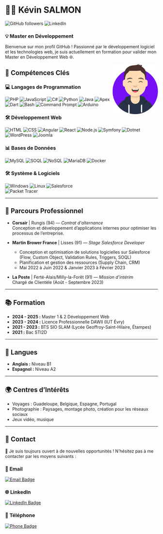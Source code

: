  # 👨‍💻 Kévin SALMON  

![GitHub followers](https://img.shields.io/github/followers/ksdeve?style=social) ![LinkedIn](https://img.shields.io/badge/1007%20Followers-LinkedIn-blue?style=flat&logo=linkedin&logoColor=white)



### 💡 Master en Développement 

Bienvenue sur mon profil GitHub ! Passionné par le développement logiciel et les technologies web, je suis actuellement en formation pour valider mon Master en Développement Web 🌐. 

<img src="images/avatar.svg" alt="Description de l'image" align="right" width="150"/>




## 🔧 Compétences Clés

### 💻 **Langages de Programmation**  
 ![PHP](https://img.shields.io/badge/PHP-777BB4?style=for-the-badge&logo=php&logoColor=white) ![JavaScript](https://img.shields.io/badge/JavaScript-F7DF1E?style=for-the-badge&logo=javascript&logoColor=black) ![C#](https://img.shields.io/badge/C%23-239120?style=for-the-badge&logo=c-sharp&logoColor=white)   ![Python](https://img.shields.io/badge/Python-3776AB?style=for-the-badge&logo=python&logoColor=white)
 ![Java](https://img.shields.io/badge/Java-ED8B00?style=for-the-badge&logo=java&logoColor=white) ![Apex](https://img.shields.io/badge/Apex-00A1E0?style=for-the-badge&logo=salesforce&logoColor=white) ![Dart](https://img.shields.io/badge/Dart-0175C2?style=for-the-badge&logo=dart&logoColor=white)
![Bash](https://img.shields.io/badge/Bash-4EAA25?style=for-the-badge&logo=gnu-bash&logoColor=white) ![Command Prompt](https://img.shields.io/badge/Command_Prompt-0078D6?style=for-the-badge&logo=windows-terminal&logoColor=white) ![Arduino](https://img.shields.io/badge/Arduino-00979D?style=for-the-badge&logo=arduino&logoColor=white)



### 🛠️ **Développement Web**  
![HTML](https://img.shields.io/badge/HTML5-E34F26?style=for-the-badge&logo=html5&logoColor=white) ![CSS](https://img.shields.io/badge/CSS3-1572B6?style=for-the-badge&logo=css3&logoColor=white) 
![Angular](https://img.shields.io/badge/Angular-DD0031?style=for-the-badge&logo=angular&logoColor=white) ![React](https://img.shields.io/badge/React-61DAFB?style=for-the-badge&logo=react&logoColor=black) ![Node.js](https://img.shields.io/badge/Node.js-339933?style=for-the-badge&logo=node.js&logoColor=white)  ![Symfony](https://img.shields.io/badge/Symfony-000000?style=for-the-badge&logo=symfony&logoColor=white) ![Dotnet](https://img.shields.io/badge/.NET-512BD4?style=for-the-badge&logo=.net&logoColor=white)
![WordPress](https://img.shields.io/badge/WordPress-21759B?style=for-the-badge&logo=wordpress&logoColor=white) ![Joomla](https://img.shields.io/badge/Joomla-1E7C7D?style=for-the-badge&logo=joomla&logoColor=white)


### 📊 **Bases de Données**  
![MySQL](https://img.shields.io/badge/MySQL-4479A1?style=for-the-badge&logo=mysql&logoColor=white) ![SOQL](https://img.shields.io/badge/SOQL-00A1E0?style=for-the-badge&logo=salesforce&logoColor=white) ![NoSQL](https://img.shields.io/badge/NoSQL-4E1F51?style=for-the-badge&logo=nosql&logoColor=white)
![MariaDB](https://img.shields.io/badge/MariaDB-003545?style=for-the-badge&logo=mariadb&logoColor=white) ![Docker](https://img.shields.io/badge/Docker-2496ED?style=for-the-badge&logo=docker&logoColor=white)


### 🛠 **Système & Logiciels**  
![Windows](https://img.shields.io/badge/Windows-0078D6?style=for-the-badge&logo=windows&logoColor=white) ![Linux](https://img.shields.io/badge/Linux-FCC624?style=for-the-badge&logo=linux&logoColor=black) ![Salesforce](https://img.shields.io/badge/Salesforce-00A1E0?style=for-the-badge&logo=salesforce&logoColor=white)  
![Packet Tracer](https://img.shields.io/badge/Packet_Tracer-0091D5?style=for-the-badge&logo=cisco&logoColor=white)


---

## 🔢 Parcours Professionnel

- **Corsair** | Rungis (94) — *Contrat d'alternance*  
Conception et développement d’applications internes pour optimiser les processus de l’entreprise.

- **Martin Brower France** | Lisses (91) — *Stage Salesforce Developer*  
  - Conception et optimisation de solutions logicielles sur Salesforce (Flow, Custom Object, Validation Rules, Triggers, SOQL)
  - Planification et gestion des ressources (Supply Chain, CRM)
  - Mai 2022 à Juin 2022 & Janvier 2023 à Février 2023

- **La Poste** | Ferté-Alais/Milly-la-Forêt (91) — *Mission d’intérim*  
Chargé de Clientèle (Août - Septembre 2023)

---

## 📚 Formation

- **2024 - 2025 :** Master 1 & 2 Développement Web
- **2023 - 2024 :** Licence Professionnelle DAWII (IUT Évry)
- **2021 - 2023 :** BTS SIO SLAM (Lycée Geoffroy-Saint-Hilaire, Étampes)
- **2021 :** Bac STI2D 

---

## 💬 Langues
- **Anglais :** Niveau B1
- **Espagnol :** Niveau A2

---

## 🌍 Centres d’Intérêts

- Voyages : Guadeloupe, Belgique, Espagne, Portugal
- Photographie : Paysages, montage photo, création pour les réseaux sociaux
- Jeux vidéo, musique

---

## 📢 Contact

👋 Je suis toujours ouvert à de nouvelles opportunités !
N'hésitez pas à me contacter par les moyens suivants :


### 📧 **Email**  
[![Email Badge](https://img.shields.io/badge/Email-salmon.kevin.pro%40gmail.com-blue?style=for-the-badge&logo=gmail&logoColor=white)](mailto:salmon.kevin.pro@gmail.com)

### 🌐 **LinkedIn**  
[![LinkedIn Badge](https://img.shields.io/badge/K%C3%A9vin_Salmon_-_Alternance-blue?style=for-the-badge&logo=linkedin&logoColor=white)](https://linkedin.com/in/k%C3%A9vin-salmon-alternance)

### 📱 **Téléphone**  
[![Phone Badge](https://img.shields.io/badge/Phone-%2B33%207%2082%2010%2046%2021-blue?style=for-the-badge&logo=phone&logoColor=white)](tel:+33782104621)
